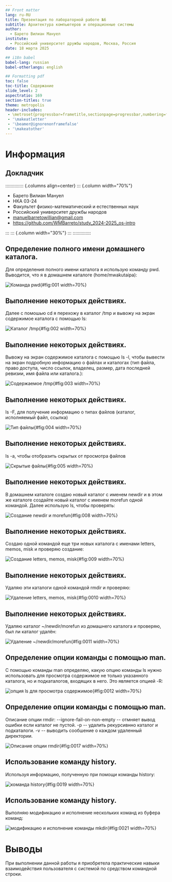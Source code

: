 ```yaml
---
## Front matter
lang: ru-RU
title: Презентация по лабораторной работе №6
subtitle: Архитектура компьютеров и операционные системы
author:
  - Барето Вилиан Мануел
institute:
  - Российский университет дружбы народов, Москва, Россия
date: 18 марта 2025

## i18n babel
babel-lang: russian
babel-otherlangs: english

## Formatting pdf
toc: false
toc-title: Содержание
slide_level: 2
aspectratio: 169
section-titles: true
theme: metropolis
header-includes:
 - \metroset{progressbar=frametitle,sectionpage=progressbar,numbering=fraction}
 - '\makeatletter'
 - '\beamer@ignorenonframefalse'
 - '\makeatother'
---
```


# Информация

## Докладчик

:::::::::::::: {.columns align=center}
::: {.column width="70%"}

  * Барето Вилиан Мануел
  * НКА 03-24
  * Факультет физико-математический и естественных наук
  * Российский университет дружбы народов
  * manuelbarretowillian@gmail.com 
  * https://github.com/WMBarreto/study_2024-2025_os-intro

:::
::: {.column width="30%"}
:::
::::::::::::::


## Определение полного имени домашнего каталога.

Для определения полного имени каталога я использую команду pwd. Выводится, что я в домашнем каталоге (home/mwakutaipa):

![Команда pwd](image/1.PNG){#fig:001 width=70%}

## Выполнение некоторых действиях.

Далее с помошью cd я перехожу в каталог /tmp и вывожу на экран содержимое каталога с помощью ls:

![Каталог /tmp](image/2.PNG){#fig:002 width=70%}

## Выполнение некоторых действиях.

Вывожу на экран содержимое каталога с помощью ls -l, чтобы вывести на экран подробную информацию о файлах и каталогах (тип файла, право доступа, число ссылок, владелец, размер, дата последней ревизии, имя файла или каталога.):

![Содержаемое /tmp](image/3.PNG){#fig:003 width=70%}

## Выполнение некоторых действиях.

ls -F, для получение информацию о типах файлов (каталог, исполняемый файл, ссылка)

![Тип файлы](image/4.PNG){#fig:004 width=70%}

## Выполнение некоторых действиях.

ls -a, чтобы отобразить скрытых от просмотра файлов

![Скрытые файлы](image/5.PNG){#fig:005 width=70%}

## Выполнение некоторых действиях.

В домашнем каталоге создаю новый каталог с именем newdir и в этом же каталоге создайте новый каталог с именем morefun одной командой. Далее использую ls, чтобы проверять:

![Создание newdir и morefun](image/8.PNG){#fig:008 width=70%}

## Выполнение некоторых действиях.

Создаю одной командой еще три новых каталога с именами letters, memos, misk и проверяю создание:

![Создание letters, memos, misk](image/9.PNG){#fig:009 width=70%}

## Выполнение некоторых действиях.

Удаляю эти каталоги одной командой rmdir и проверяю:

![Удаление letters, memos, misk](image/10.PNG){#fig:0010 width=70%}

## Выполнение некоторых действиях.

Удаляю каталог ~/newdir/morefun из домашнего каталога и проверяю, был ли каталог удалён:

![Удаление ~/newdir/morefun](image/11.PNG){#fig:0011 width=70%}

## Определение опции команды с помощью man.

С помощью команды man определяю, какую опцию команды ls нужно использовать для просмотра содержимое не только указанного каталога, но и подкаталогов, входящих в него. Это является опцией -R:

![опция ls для просмотра содержимое](image/12.PNG){#fig:0012 width=70%}

## Определение опции команды с помощью man.

Описание опции rmdir: --ignore-fail-on-non-empty -- отмняет вывод ошибки если каталог не пустой. -p -- удалить рекурсивнно каталог и подкаталоги. -v -- выводить сообшение о каждом удаленный директории.

![Описание опции rmdir](image/17.PNG){#fig:0017 width=70%}

## Использование команду history.

Используя информацию, полученную при помощи команды history: 

![команда history](image/19.PNG){#fig:0019 width=70%}

## Использование команду history.

Выполняю модификацию и исполнение нескольких команд из буфера команд: 

![модификацию и исполнение команды mkdir](image/20.PNG){#fig:0021 width=70%}

# Выводы

При выполнении данной работы я приобретела практические навыки взаимодействия пользователя с системой по средством командной строки.
